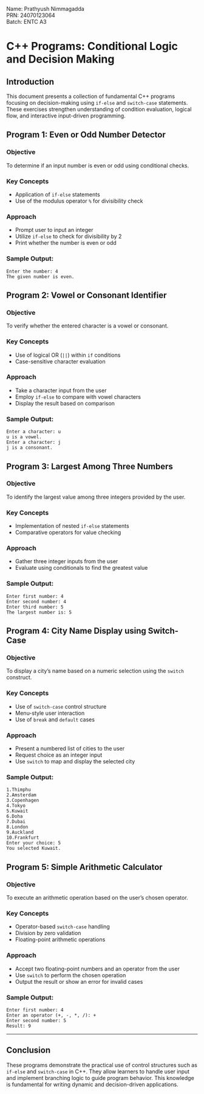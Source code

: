 Name: Prathyush Nimmagadda  
PRN: 24070123064  
Batch: ENTC A3  

# C++ Programs: Conditional Logic and Decision Making

## Introduction

This document presents a collection of fundamental C++ programs focusing on decision-making using `if-else` and `switch-case` statements. These exercises strengthen understanding of condition evaluation, logical flow, and interactive input-driven programming.

## Program 1: Even or Odd Number Detector

### Objective
To determine if an input number is even or odd using conditional checks.

### Key Concepts
- Application of `if-else` statements
- Use of the modulus operator `%` for divisibility check

### Approach
- Prompt user to input an integer
- Utilize `if-else` to check for divisibility by 2
- Print whether the number is even or odd

### Sample Output:
```
Enter the number: 4
The given number is even.
```

## Program 2: Vowel or Consonant Identifier

### Objective
To verify whether the entered character is a vowel or consonant.

### Key Concepts
- Use of logical OR (`||`) within `if` conditions
- Case-sensitive character evaluation

### Approach
- Take a character input from the user
- Employ `if-else` to compare with vowel characters
- Display the result based on comparison

### Sample Output:
```
Enter a character: u
u is a vowel.
Enter a character: j
j is a consonant.
```

## Program 3: Largest Among Three Numbers

### Objective
To identify the largest value among three integers provided by the user.

### Key Concepts
- Implementation of nested `if-else` statements
- Comparative operators for value checking

### Approach
- Gather three integer inputs from the user
- Evaluate using conditionals to find the greatest value

### Sample Output:
```
Enter first number: 4
Enter second number: 4
Enter third number: 5
The largest number is: 5
```

## Program 4: City Name Display using Switch-Case

### Objective
To display a city’s name based on a numeric selection using the `switch` construct.

### Key Concepts
- Use of `switch-case` control structure
- Menu-style user interaction
- Use of `break` and `default` cases

### Approach
- Present a numbered list of cities to the user
- Request choice as an integer input
- Use `switch` to map and display the selected city

### Sample Output:
```
1.Thimphu
2.Amsterdam
3.Copenhagen
4.Tokyo
5.Kuwait
6.Doha
7.Dubai
8.London
9.Auckland
10.Frankfurt
Enter your choice: 5
You selected Kuwait.
```

## Program 5: Simple Arithmetic Calculator

### Objective
To execute an arithmetic operation based on the user’s chosen operator.

### Key Concepts
- Operator-based `switch-case` handling
- Division by zero validation
- Floating-point arithmetic operations

### Approach
- Accept two floating-point numbers and an operator from the user
- Use `switch` to perform the chosen operation
- Output the result or show an error for invalid cases

### Sample Output:
```
Enter first number: 4
Enter an operator (+, -, *, /): +
Enter second number: 5
Result: 9
```
---

## Conclusion

These programs demonstrate the practical use of control structures such as `if-else` and `switch-case` in C++. They allow learners to handle user input and implement branching logic to guide program behavior. This knowledge is fundamental for writing dynamic and decision-driven applications.
